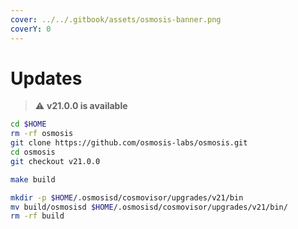 ```yaml
---
cover: ../../.gitbook/assets/osmosis-banner.png
coverY: 0
---
```


# Updates

> ⚠️ **v21.0.0 is available**

```bash
cd $HOME
rm -rf osmosis
git clone https://github.com/osmosis-labs/osmosis.git
cd osmosis
git checkout v21.0.0

make build

mkdir -p $HOME/.osmosisd/cosmovisor/upgrades/v21/bin
mv build/osmosisd $HOME/.osmosisd/cosmovisor/upgrades/v21/bin/
rm -rf build
```

